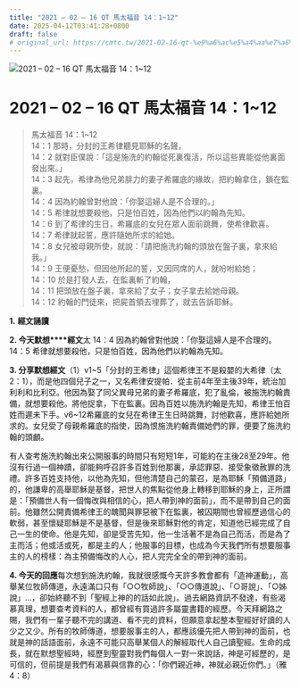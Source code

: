```yaml
---
title: "2021 – 02 – 16 QT 馬太福音 14：1~12"
date: 2025-04-12T03:41:28+0800
draft: false
# original_url: https://cmtc.tw/2021-02-16-qt-%e9%a6%ac%e5%a4%aa%e7%a6%8f%e9%9f%b3-14%ef%bc%9a112
---
```


![2021 – 02 – 16 QT 馬太福音 14：1\~12](/images/qt.jpg   "2021 – 02 – 16 QT 馬太福音 14：1\~12")

# 2021 – 02 – 16 QT 馬太福音 14：1\~12

> 馬太福音 14：1\~12  
> 14：1 那時，分封的王希律聽見耶穌的名聲，  
> 14：2 就對臣僕說：「這是施洗的約翰從死裏復活，所以這些異能從他裏面發出來。」  
> 14：3 起先，希律為他兄弟腓力的妻子希羅底的緣故，把約翰拿住，鎖在監裏。  
> 14：4 因為約翰曾對他說：「你娶這婦人是不合理的。」  
> 14：5 希律就想要殺他，只是怕百姓，因為他們以約翰為先知。  
> 14：6 到了希律的生日，希羅底的女兒在眾人面前跳舞，使希律歡喜。  
> 14：7 希律就起誓，應許隨她所求的給她。  
> 14：8 女兒被母親所使，就說：「請把施洗約翰的頭放在盤子裏，拿來給我。」  
> 14：9 王便憂愁，但因他所起的誓，又因同席的人，就吩咐給她；  
> 14：10 於是打發人去，在監裏斬了約翰，  
> 14：11 把頭放在盤子裏，拿來給了女子；女子拿去給她母親。  
> 14：12 約翰的門徒來，把屍首領去埋葬了，就去告訴耶穌。

**1.** **經文誦讀**

**2. 今天默想****經文**太 14：4 因為約翰曾對他說：「你娶這婦人是不合理的。  
14：5 希律就想要殺他，只是怕百姓，因為他們以約翰為先知。

**3. 分享默想經文**（1）v1\~5「分封的王希律」這個希律王不是殺嬰的大希律（太2：1），而是他四個兒子之一，又名希律安提帕．從主前4年至主後39年，統治加利利和比利亞。他因為娶了同父異母兄弟的妻子希羅底，犯了亂倫，被施洗約翰責備，就想要殺他。將他捉拿，下在監裏。因為百姓以施洗約翰是先知，希律王怕百姓而遲未下手。v6\~12希羅底的女兒在希律王生日時跳舞，討他歡喜，應許給她所求的。女兒受了母親希羅底的指使，因為恨施洗約翰責備她們的罪，便要了施洗約翰的頭顱。

有人查考施洗約翰出來公開服事的時間只有短短1年，可能約在主後28至29年。他沒有行過一個神蹟，卻能夠呼召許多百姓到他那裏，承認罪惡、接受象徵赦罪的洗禮。許多百姓支持他，以他為先知，但他清楚自己的蒙召，是為耶穌「預備道路」的，他謙卑的高舉耶穌是基督，把世人的焦點從他身上轉移到耶穌的身上，正所謂是：「預備世人有一個悔改與相信的心，把人帶到神的面前」，而不是帶到自己的面前。他雖然公開責備希律王的醜聞與罪惡被下在監裏，被囚期間也曾經歷過信心的軟弱，甚至懷疑耶穌是不是基督，但是後來耶穌對他的肯定，知道他已經完成了自己一生的使命。他是先知，卻是受苦先知，他一生活著不是為自己而活，而是為了主而活；他或活或死，都是主的人；他服事的目標，也成為今天我們所有想要服事主的人的榜樣：為主預備悔改的人心，把人完完全全的帶到神的面前。

**4. 今天的回應**每次想到施洗約翰，我就很感慨今天許多教會都有「造神運動」，高舉某位牧師傳道，永遠滿口只有「○○牧師說」、「○○傳道說」、「○哥說」、「○姊說」…，卻始終聽不到「聖經上神的的話如此說」。過去網路資訊不發達，有些渴慕真理，想要查考資料的人，都曾經有買過許多屬靈書籍的經歷。今天拜網路之賜，我們有一輩子聽不完的講道、看不完的資料，但願意拿起整本聖經好好讀的人少之又少。所有的牧師傳道，想要服事主的人，都應該優先把人帶到神的面前，也就是神的話語面前，永遠不可能只高舉某個人的解經取代人自己讀聖經。生命的成長，就在默想聖經時，經歷到聖靈對我們每個人一對一來說話，神是可經歷的，是可信的，但前提是我們有渴慕與信靠的心：「你們親近神，神就必親近你們。」（雅4：8）